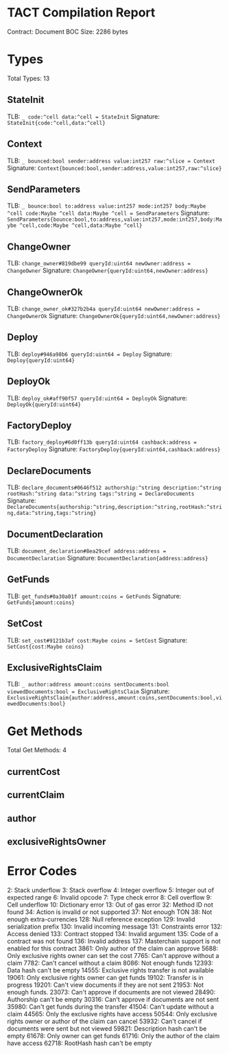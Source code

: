 # TACT Compilation Report
Contract: Document
BOC Size: 2286 bytes

# Types
Total Types: 13

## StateInit
TLB: `_ code:^cell data:^cell = StateInit`
Signature: `StateInit{code:^cell,data:^cell}`

## Context
TLB: `_ bounced:bool sender:address value:int257 raw:^slice = Context`
Signature: `Context{bounced:bool,sender:address,value:int257,raw:^slice}`

## SendParameters
TLB: `_ bounce:bool to:address value:int257 mode:int257 body:Maybe ^cell code:Maybe ^cell data:Maybe ^cell = SendParameters`
Signature: `SendParameters{bounce:bool,to:address,value:int257,mode:int257,body:Maybe ^cell,code:Maybe ^cell,data:Maybe ^cell}`

## ChangeOwner
TLB: `change_owner#819dbe99 queryId:uint64 newOwner:address = ChangeOwner`
Signature: `ChangeOwner{queryId:uint64,newOwner:address}`

## ChangeOwnerOk
TLB: `change_owner_ok#327b2b4a queryId:uint64 newOwner:address = ChangeOwnerOk`
Signature: `ChangeOwnerOk{queryId:uint64,newOwner:address}`

## Deploy
TLB: `deploy#946a98b6 queryId:uint64 = Deploy`
Signature: `Deploy{queryId:uint64}`

## DeployOk
TLB: `deploy_ok#aff90f57 queryId:uint64 = DeployOk`
Signature: `DeployOk{queryId:uint64}`

## FactoryDeploy
TLB: `factory_deploy#6d0ff13b queryId:uint64 cashback:address = FactoryDeploy`
Signature: `FactoryDeploy{queryId:uint64,cashback:address}`

## DeclareDocuments
TLB: `declare_documents#0646f512 authorship:^string description:^string rootHash:^string data:^string tags:^string = DeclareDocuments`
Signature: `DeclareDocuments{authorship:^string,description:^string,rootHash:^string,data:^string,tags:^string}`

## DocumentDeclaration
TLB: `document_declaration#8ea29cef address:address = DocumentDeclaration`
Signature: `DocumentDeclaration{address:address}`

## GetFunds
TLB: `get_funds#0a30a01f amount:coins = GetFunds`
Signature: `GetFunds{amount:coins}`

## SetCost
TLB: `set_cost#9121b3af cost:Maybe coins = SetCost`
Signature: `SetCost{cost:Maybe coins}`

## ExclusiveRightsClaim
TLB: `_ author:address amount:coins sentDocuments:bool viewedDocuments:bool = ExclusiveRightsClaim`
Signature: `ExclusiveRightsClaim{author:address,amount:coins,sentDocuments:bool,viewedDocuments:bool}`

# Get Methods
Total Get Methods: 4

## currentCost

## currentClaim

## author

## exclusiveRightsOwner

# Error Codes
2: Stack underflow
3: Stack overflow
4: Integer overflow
5: Integer out of expected range
6: Invalid opcode
7: Type check error
8: Cell overflow
9: Cell underflow
10: Dictionary error
13: Out of gas error
32: Method ID not found
34: Action is invalid or not supported
37: Not enough TON
38: Not enough extra-currencies
128: Null reference exception
129: Invalid serialization prefix
130: Invalid incoming message
131: Constraints error
132: Access denied
133: Contract stopped
134: Invalid argument
135: Code of a contract was not found
136: Invalid address
137: Masterchain support is not enabled for this contract
3861: Only author of the claim can approve
5688: Only exclusive rights owner can set the cost
7765: Can't approve without a claim
7782: Can't cancel without a claim
8086: Not enough funds
12393: Data hash can't be empty
14555: Exclusive rights transfer is not available
19061: Only exclusive rights owner can get funds
19102: Transfer is in progress
19201: Can't view documents if they are not sent
21953: Not enough funds.
23073: Can't approve if documents are not viewed
28490: Authorship can't be empty
30316: Can't approve if documents are not sent
35980: Can't get funds during the transfer
41504: Can't update without a claim
44565: Only the exclusive rights have access
50544: Only exclusive rights owner or author of the claim can cancel
53932: Can't cancel if documents were sent but not viewed
59821: Description hash can't be empty
61678: Only owner can get funds
61716: Only the author of the claim have access
62718: RootHash hash can't be empty